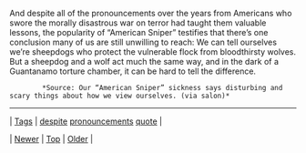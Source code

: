 <!--
title: And despite all of the pronouncements over the years from Americans who swore the morally disastrous war on terror had taught them valuable lessons, the popularity of &ldquo;American Sniper&rdquo; testifies that there&rsquo;s one conclusion many of us are still unwilling to reach
date: 2020-06-28T15:27:00.063Z
tags: despite, pronouncements, quote
-->




And despite all of the pronouncements over the years from Americans who swore the morally disastrous war on terror had taught them valuable lessons, the popularity of “American Sniper” testifies that there’s one conclusion many of us are still unwilling to reach: We can tell ourselves we’re sheepdogs who protect the vulnerable flock from bloodthirsty wolves. But a sheepdog and a wolf act much the same way, and in the dark of a Guantanamo torture chamber, it can be hard to tell the difference.

            *Source: Our “American Sniper” sickness says disturbing and scary things about how we view ourselves. (via salon)*

<!--BOTTOM-POST-NAVIGATION-->
---

| [Tags](tags.md) | [despite](tag-despite.md) [pronouncements](tag-pronouncements.md) [quote](tag-quote.md) |

| [Newer](109103659607.md) | [Top](index.md) | [Older](109223423109.md) |